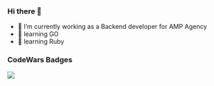 ### Hi there 👋
- 🔭 I’m currently working as a Backend developer for AMP Agency
- 🌱 learning GO
- 🌱 learning Ruby

### CodeWars Badges
![](https://www.codewars.com/users/n3rio/badges/large)



<!--
**n3rio/n3rio** is a ✨ _special_ ✨ repository because its `README.md` (this file) appears on your GitHub profile.

Here are some ideas to get you started:

- 🔭 I’m currently working on ...
- 🌱 I’m currently learning ...
- 👯 I’m looking to collaborate on ...
- 🤔 I’m looking for help with ...
- 💬 Ask me about ...
- 📫 How to reach me: ...
- 😄 Pronouns: ...
- ⚡ Fun fact: ...
-->
